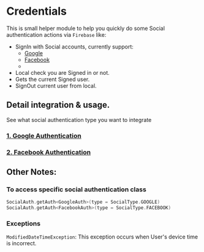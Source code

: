 # Credentials

This is small helper module to help you quickly do some Social authentication actions via `Firebase`
like:

- SignIn with Social accounts, currently support:
    - [Google](google/README.md)
    - [Facebook](facebook/README.md)
    -
- Local check you are Signed in or not.
- Gets the current Signed user.
- SignOut current user from local.

## Detail integration & usage.

See what social authentication type you want to integrate

### [1. Google Authentication](google/README.md)

### [2. Facebook Authentication](facebook/README.md)

## Other Notes:

### To access specific social authentication class

```kt
SocialAuth.getAuth<GoogleAuth>(type = SocialType.GOOGLE)
SocialAuth.getAuth<FacebookAuth>(type = SocialType.FACEBOOK)
```

### Exceptions

`ModifiedDateTimeException`: This exception occurs when User's device time is incorrect.